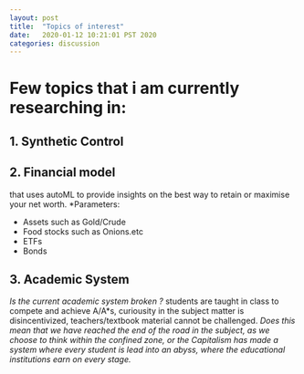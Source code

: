 ```yaml
---
layout: post
title:  "Topics of interest"
date:   2020-01-12 10:21:01 PST 2020
categories: discussion
---
```



# Few topics that i am currently researching in:

## 1. Synthetic Control

## 2. Financial model
that uses autoML to provide insights on the best way to retain or maximise your net worth.
*Parameters:
   - Assets such as Gold/Crude
   - Food stocks such as Onions.etc
   - ETFs
   - Bonds

## 3. Academic System
*Is the current academic system broken ?*
students are taught in class to compete and achieve A/A*s, curiousity in the subject matter is disincentivized,
teachers/textbook material cannot be challenged.
*Does this mean that we have reached the end of the road in the subject, as we choose to think within the confined zone, or the Capitalism has made a system where every student is lead into an abyss, where the educational institutions earn on every stage.*	
